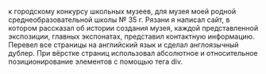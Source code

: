 к городскому конкурсу школьных музеев, для музея моей родной среднеобразовательной школы № 35 г. Рязани я написал сайт, в котором рассказал об истории создания музея, каждой представленной экспозиции, главных экспонатах, представил контактную информацию. Перевел все страницы на английский язык и сделал англоязычный дублер. При вёрстке страниц использовал абсолютное и относительное позиционирование элементов с помощью тега div. 
